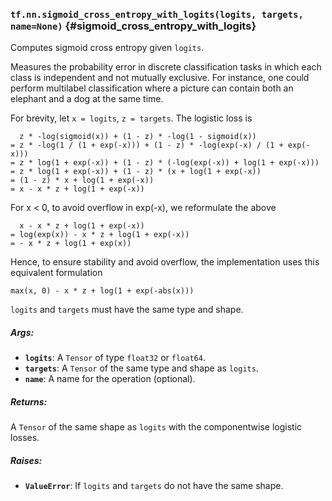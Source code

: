 ### `tf.nn.sigmoid_cross_entropy_with_logits(logits, targets, name=None)` {#sigmoid_cross_entropy_with_logits}

Computes sigmoid cross entropy given `logits`.

Measures the probability error in discrete classification tasks in which each
class is independent and not mutually exclusive.  For instance, one could
perform multilabel classification where a picture can contain both an elephant
and a dog at the same time.

For brevity, let `x = logits`, `z = targets`.  The logistic loss is

      z * -log(sigmoid(x)) + (1 - z) * -log(1 - sigmoid(x))
    = z * -log(1 / (1 + exp(-x))) + (1 - z) * -log(exp(-x) / (1 + exp(-x)))
    = z * log(1 + exp(-x)) + (1 - z) * (-log(exp(-x)) + log(1 + exp(-x)))
    = z * log(1 + exp(-x)) + (1 - z) * (x + log(1 + exp(-x))
    = (1 - z) * x + log(1 + exp(-x))
    = x - x * z + log(1 + exp(-x))

For x < 0, to avoid overflow in exp(-x), we reformulate the above

      x - x * z + log(1 + exp(-x))
    = log(exp(x)) - x * z + log(1 + exp(-x))
    = - x * z + log(1 + exp(x))

Hence, to ensure stability and avoid overflow, the implementation uses this
equivalent formulation

    max(x, 0) - x * z + log(1 + exp(-abs(x)))

`logits` and `targets` must have the same type and shape.

##### Args:


*  <b>`logits`</b>: A `Tensor` of type `float32` or `float64`.
*  <b>`targets`</b>: A `Tensor` of the same type and shape as `logits`.
*  <b>`name`</b>: A name for the operation (optional).

##### Returns:

  A `Tensor` of the same shape as `logits` with the componentwise
  logistic losses.

##### Raises:


*  <b>`ValueError`</b>: If `logits` and `targets` do not have the same shape.

